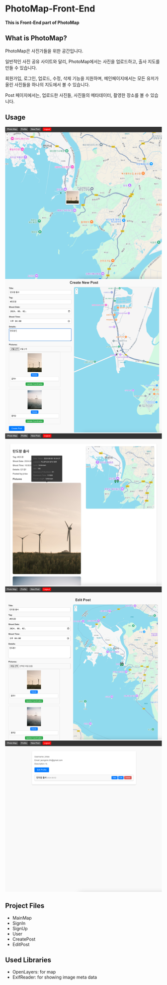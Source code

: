 # PhotoMap-Front-End
**This is Front-End part of PhotoMap**
## What is PhotoMap?
PhotoMap은 사진가들을 위한 공간입니다.

일반적인 사진 공유 사이트와 달리, PhotoMap에서는 사진을 업로드하고, 출사 지도를 만들 수 있습니다.

회원가입, 로그인, 업로드, 수정, 삭제 기능을 지원하며, 메인페이지에서는 모든 유저가 올린 사진들을 하나의 지도에서 볼 수 있습니다.

Post 페이지에서는, 업로드한 사진들, 사진들의 메타데이터, 촬영한 장소를 볼 수 있습니다.

## Usage
![main page](./1.png)
![create post](./2.png)
![view post](./3.png)
![edit post](./4.png)
![view user](./5.png)

## Project Files
- MainMap
- SignIn
- SignUp
- User
- CreatePost
- EditPost

## Used Libraries
- OpenLayers: for map
- ExifReader: for showing image meta data

